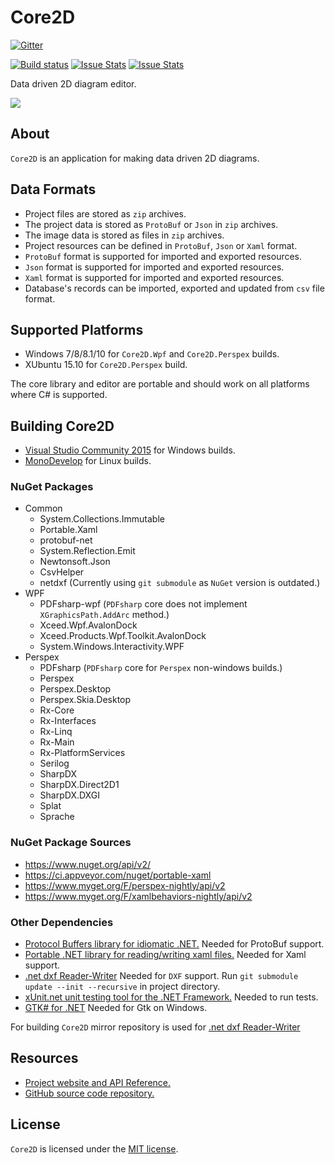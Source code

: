 # Core2D

[![Gitter](https://badges.gitter.im/Join%20Chat.svg)](https://gitter.im/Core2D/Core2D?utm_source=badge&utm_medium=badge&utm_campaign=pr-badge)

[![Build status](https://ci.appveyor.com/api/projects/status/7k1e0voeit7od9bw/branch/master?svg=true)](https://ci.appveyor.com/project/wieslawsoltes/core2d/branch/master) [![Issue Stats](http://www.issuestats.com/github/Core2D/Core2D/badge/issue?style=flat)](http://www.issuestats.com/github/Core2D/Core2D) [![Issue Stats](http://www.issuestats.com/github/Core2D/Core2D/badge/pr?style=flat)](http://www.issuestats.com/github/Core2D/Core2D)

Data driven 2D diagram editor.

<a href='https://www.youtube.com/watch?v=P7G0kmX7EcU' target='_blank'>![](https://i.ytimg.com/vi/P7G0kmX7EcU/hqdefault.jpg)<a/>

## About

`Core2D` is an application for making data driven 2D diagrams.

## Data Formats

* Project files are stored as `zip` archives.
* The project data is stored as `ProtoBuf` or `Json` in `zip` archives.
* The image data is stored  as files in `zip` archives.
* Project resources can be defined in `ProtoBuf`, `Json` or `Xaml` format.
* `ProtoBuf` format is supported for imported and exported resources. 
* `Json` format is supported for imported and exported resources. 
* `Xaml` format is supported for imported and exported resources. 
* Database's records can be imported, exported and updated from `csv` file format.

## Supported Platforms

* Windows 7/8/8.1/10 for `Core2D.Wpf` and `Core2D.Perspex` builds.
* XUbuntu 15.10 for `Core2D.Perspex` build.

The core library and editor are portable and should work on all platforms where C# is supported.

## Building Core2D

* [Visual Studio Community 2015](https://www.visualstudio.com/en-us/products/visual-studio-community-vs.aspx) for Windows builds.
* [MonoDevelop](http://www.monodevelop.com/) for Linux builds.

### NuGet Packages

* Common
  * System.Collections.Immutable
  * Portable.Xaml
  * protobuf-net
  * System.Reflection.Emit
  * Newtonsoft.Json
  * CsvHelper
  * netdxf (Currently using `git submodule` as `NuGet` version is outdated.)
* WPF
  * PDFsharp-wpf (`PDFsharp` core does not implement `XGraphicsPath.AddArc` method.)
  * Xceed.Wpf.AvalonDock
  * Xceed.Products.Wpf.Toolkit.AvalonDock
  * System.Windows.Interactivity.WPF
* Perspex
  * PDFsharp (`PDFsharp` core for `Perspex` non-windows builds.)
  * Perspex
  * Perspex.Desktop
  * Perspex.Skia.Desktop
  * Rx-Core
  * Rx-Interfaces
  * Rx-Linq
  * Rx-Main
  * Rx-PlatformServices
  * Serilog
  * SharpDX
  * SharpDX.Direct2D1
  * SharpDX.DXGI
  * Splat
  * Sprache

### NuGet Package Sources

* https://www.nuget.org/api/v2/
* https://ci.appveyor.com/nuget/portable-xaml
* https://www.myget.org/F/perspex-nightly/api/v2
* https://www.myget.org/F/xamlbehaviors-nightly/api/v2

### Other Dependencies

* [Protocol Buffers library for idiomatic .NET.](https://github.com/mgravell/protobuf-net) Needed for ProtoBuf support.
* [Portable .NET library for reading/writing xaml files.](https://github.com/cwensley/Portable.Xaml) Needed for Xaml support.
* [.net dxf Reader-Writer](http://netdxf.codeplex.com/)  Needed for `DXF` support. Run `git submodule update --init --recursive` in project directory.
* [xUnit.net unit testing tool for the .NET Framework.](https://github.com/xunit/xunit) Needed to run tests.
* [GTK# for .NET](http://www.mono-project.com/download/#download-win) Needed for Gtk on Windows.

For building `Core2D` mirror repository is used for [.net dxf Reader-Writer](https://github.com/Core2D/netdxf)

## Resources

* [Project website and API Reference.](http://core2d.github.io/)
* [GitHub source code repository.](https://github.com/Core2D/Core2D)

## License

`Core2D` is licensed under the [MIT license](LICENSE.TXT).
